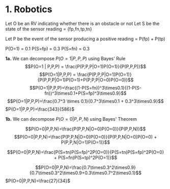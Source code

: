 
# 1. Robotics

Let O be an RV indicating whether there is an obstacle or not
Let S be the state of the sensor reading = {fp,fn,tp,tn}

Let P be the event of the sensor producing a positive reading = P(fp) + P(tp)

P(O=1) = 0.1
P(S=fp) = 0.3
P(S=fn) = 0.3



**1a.** 
We can decompose $P(O=1|P,P,P)$ using Bayes' Rule
$$P(O=1 | P,P,P) = \frac{P(P,P,P|O=1)P(O=1)}{P(P,P,P)}$$ 
$$P(O=1|P,P,P) = \frac{P(P,P,P|O=1)P(O=1)}{P(P,P,P|O=1)P(O=1)+P(P,P,P|O=0)P(O=0)}$$
$$P(O=1|P,P,P)=\frac{(1-P(S=fn))^3\times0.1}{(1-P(S-fn))^3\times0.1+P(S=fp)^3\times0.9}$$
$$P(O=1|P,P,P)=\frac{0.7^3 \times 0.1}{0.7^3\times0.1 + 0.3^3\times0.9}$$
$P(O=1|P,P,P)=\frac{343}{586}$



**1b.**
We can decompose $P(O=0|P,P,N)$ using Bayes' Theorem

$$P(O=0|P,P,N)=\frac{P(P,P,N|O=0)P(O=0)}{P(P,P,N)}$$
$$P(O=0|P,P,N)=\frac{P(P,P,N|O=0)P(O=0)}{P(P,P,N|O=0)P(O=0) + P(P,P,N|O=1)P(O=1)}$$

$$P(O=0|P,P,N)=\frac{P(S=tn)P(S=fp)^2P(O=0)}{P(S=tn)P(S=fp)^2P(O=0) + P(S=fn)P(S=tp)^2P(O=1)}$$

$$P(O=0|P,P,N)=\frac{0.7\times0.3^2\times0.9}{0.7\times0.3^2\times0.9+0.3\times0.7^2\times0.1}$$
$P(O=0|P,P,N)=\frac{27}{34}$


